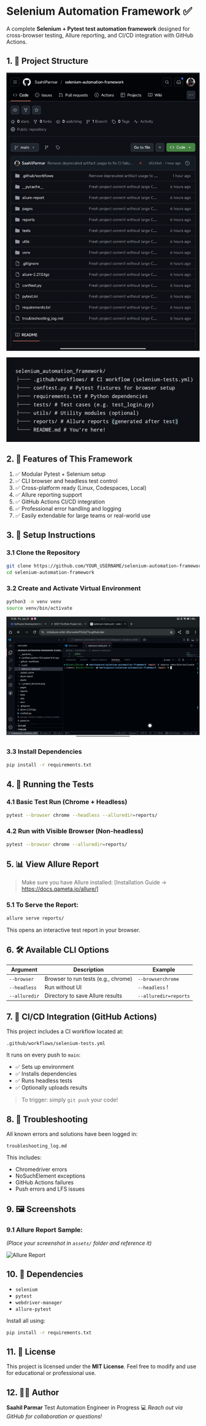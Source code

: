 
# Selenium Automation Framework ✅

A complete **Selenium + Pytest test automation framework** designed for cross-browser testing, Allure reporting, and CI/CD integration with GitHub Actions.


## 1. 📁 Project Structure
![Project Structure](assets/1_project_structure.png)



![Selenium Structure](assets/selenium_structure.jpg)




## 2. 🧠 Features of This Framework

1. ✅ Modular Pytest + Selenium setup
2. ✅ CLI browser and headless test control
3. ✅ Cross-platform ready (Linux, Codespaces, Local)
4. ✅ Allure reporting support
5. ✅ GitHub Actions CI/CD integration
6. ✅ Professional error handling and logging
7. ✅ Easily extendable for large teams or real-world use


## 3. 🚀 Setup Instructions


### 3.1 Clone the Repository
```bash
git clone https://github.com/YOUR_USERNAME/selenium-automation-framework.git
cd selenium-automation-framework
```

### 3.2 Create and Activate Virtual Environment
```bash
python3 -m venv venv
source venv/bin/activate
```

![Venv Setup](assets/8_venv.jpg)

### 3.3 Install Dependencies
```bash
pip install -r requirements.txt
```
## 4. 🧪 Running the Tests


### 4.1 Basic Test Run (Chrome + Headless)
```bash
pytest --browser chrome --headless --alluredir=reports/
```

### 4.2 Run with Visible Browser (Non-headless)
```bash
pytest --browser chrome --alluredir=reports/
```
## 5. 📊 View Allure Report


> Make sure you have Allure installed:
> [Installation Guide → https://docs.qameta.io/allure/]

### 5.1 To Serve the Report:
```bash
allure serve reports/
```

This opens an interactive test report in your browser.
## 6. 🛠 Available CLI Options


| Argument        | Description                                | Example                       |
|-----------------|--------------------------------------------|-------------------------------|
| `--browser`      | Browser to run tests (e.g., chrome)        | `--browserchrome`            |
| `--headless`     | Run without UI                             | `--headless`                 !
| `--alluredir`    | Directory to save Allure results           | `--alluredir=reports`        |

## 7. 🔄 CI/CD Integration (GitHub Actions)

This project includes a CI workflow located at:

```
.github/workflows/selenium-tests.yml
```

It runs on every push to `main`:
- ✅ Sets up environment
- ✅ Installs dependencies
- ✅ Runs headless tests
- ✅ Optionally uploads results

> To trigger: simply `git push` your code!
## 8. 🐛 Troubleshooting

All known errors and solutions have been logged in:

```
troubleshooting_log.md
```


This includes:
- Chromedriver errors
- NoSuchElement exceptions
- GitHub Actions failures
- Push errors and LFS issues
## 9. 🖼️ Screenshots


### 9.1 Allure Report Sample:
*(Place your screenshot in `assets/` folder and reference it)*

![Allure Report](assets/allure_report_sample.png)
## 10. 📌 Dependencies

- `selenium`
- `pytest`
- `webdriver-manager`
- `allure-pytest`

Install all using:
```bash
pip install -r requirements.txt
```
## 11. 🔖 License

This project is licensed under the **MIT License**.
Feel free to modify and use for educational or professional use.
## 12. 👨‍💻 Author

**Saahil Parmar**
Test Automation Engineer in Progress 💻
_Reach out via GitHub for collaboration or questions!_
